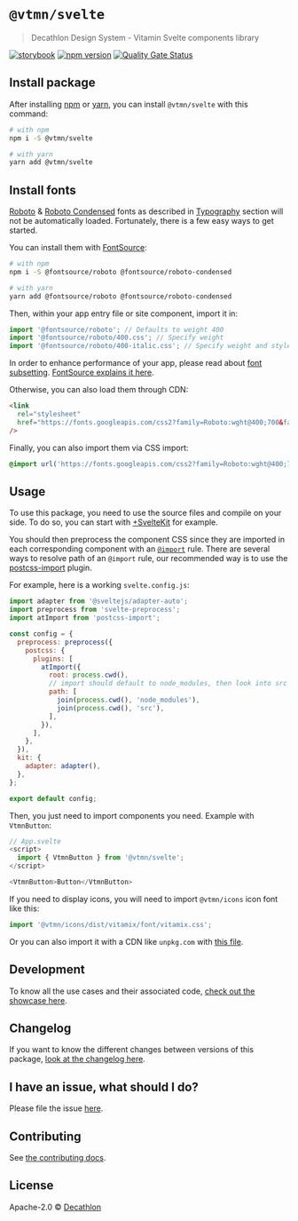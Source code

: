 # `@vtmn/svelte`

> Decathlon Design System - Vitamin Svelte components library

<a href="https://decathlon.github.io/vitamin-web/@vtmn/showcase-svelte"><img src="https://img.shields.io/badge/storybook-svelte-F13C03?style=flat&logo=storybook" alt="storybook" /></a></a>
<a href="https://www.npmjs.com/package/@vtmn/svelte"><img src="https://img.shields.io/npm/v/@vtmn/svelte?style=flat&logo=npm" alt="npm version" /></a>
<a href="https://sonarcloud.io/dashboard?id=decathlon_vitamin-web_svelte"><img src="https://sonarcloud.io/api/project_badges/measure?project=decathlon_vitamin-web_svelte&metric=alert_status" alt="Quality Gate Status" /></a>

## Install package

After installing [npm](https://docs.npmjs.com/downloading-and-installing-node-js-and-npm) or [yarn](https://yarnpkg.com/en/docs/install), you can install `@vtmn/svelte` with this command:

```sh
# with npm
npm i -S @vtmn/svelte

# with yarn
yarn add @vtmn/svelte
```

## Install fonts

[Roboto](https://fonts.google.com/specimen/Roboto) & [Roboto Condensed](https://fonts.google.com/specimen/Roboto+Condensed) fonts as described in [Typography](https://www.decathlon.design/726f8c765/v/0/p/860e14-typography) section will not be automatically loaded. Fortunately, there is a few easy ways to get started.

You can install them with [FontSource](https://github.com/fontsource/fontsource):

```sh
# with npm
npm i -S @fontsource/roboto @fontsource/roboto-condensed

# with yarn
yarn add @fontsource/roboto @fontsource/roboto-condensed
```

Then, within your app entry file or site component, import it in:

```javascript
import '@fontsource/roboto'; // Defaults to weight 400
import '@fontsource/roboto/400.css'; // Specify weight
import '@fontsource/roboto/400-italic.css'; // Specify weight and style
```

In order to enhance performance of your app, please read about [font subsetting](https://web.dev/font-best-practices/#subset-fonts). [FontSource explains it here](https://fontsource.org/docs/getting-started/subsets).

Otherwise, you can also load them through CDN:

```html
<link
  rel="stylesheet"
  href="https://fonts.googleapis.com/css2?family=Roboto:wght@400;700&family=Roboto+Condensed:ital,wght@0,400;0,700;1,700&display=swap"
/>
```

Finally, you can also import them via CSS import:

```css
@import url('https://fonts.googleapis.com/css2?family=Roboto:wght@400;700&family=Roboto+Condensed:ital,wght@0,400;0,700;1,700&display=swap');
```

## Usage

To use this package, you need to use the source files and compile on your side. To do so, you can start with [+SvelteKit](https://kit.svelte.dev/) for example.

You should then preprocess the component CSS since they are imported in each corresponding component with an [`@import`](https://developer.mozilla.org/fr/docs/Web/CSS/@import) rule. There are several ways to resolve path of an `@import` rule, our recommended way is to use the [postcss-import](https://github.com/postcss/postcss-import) plugin.

For example, here is a working `svelte.config.js`:

```javascript
import adapter from '@sveltejs/adapter-auto';
import preprocess from 'svelte-preprocess';
import atImport from 'postcss-import';

const config = {
  preprocess: preprocess({
    postcss: {
      plugins: [
        atImport({
          root: process.cwd(),
          // import should default to node_modules, then look into src
          path: [
            join(process.cwd(), 'node_modules'),
            join(process.cwd(), 'src'),
          ],
        }),
      ],
    },
  }),
  kit: {
    adapter: adapter(),
  },
};

export default config;
```

Then, you just need to import components you need. Example with `VtmnButton`:

```js
// App.svelte
<script>
  import { VtmnButton } from '@vtmn/svelte';
</script>

<VtmnButton>Button</VtmnButton>
```

If you need to display icons, you will need to import `@vtmn/icons` icon font like this:

```javascript
import '@vtmn/icons/dist/vitamix/font/vitamix.css';
```

Or you can also import it with a CDN like `unpkg.com` with [this file](https://unpkg.com/@vtmn/icons/dist/vitamix/font/vitamix.css).

## Development

To know all the use cases and their associated code, [check out the showcase here](https://decathlon.github.io/vitamin-web/@vtmn/showcase-svelte).

## Changelog

If you want to know the different changes between versions of this package, [look at the changelog here](https://github.com/Decathlon/vitamin-web/blob/main/packages/sources/svelte/CHANGELOG.md).

## I have an issue, what should I do?

Please file the issue [here](https://github.com/Decathlon/vitamin-web/issues/new).

## Contributing

See [the contributing docs](https://github.com/Decathlon/vitamin-web/blob/main/CONTRIBUTING.md).

## License

Apache-2.0 © [Decathlon](https://github.com/Decathlon)
